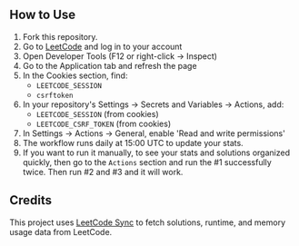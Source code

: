 ## How to Use
1. Fork this repository.
2. Go to [LeetCode](https://leetcode.com) and log in to your account
3. Open Developer Tools (F12 or right-click -> Inspect)
4. Go to the Application tab and refresh the page
5. In the Cookies section, find:
   - `LEETCODE_SESSION`
   - `csrftoken`
6. In your repository's Settings → Secrets and Variables → Actions, add:
   - `LEETCODE_SESSION` (from cookies)
   - `LEETCODE_CSRF_TOKEN` (from cookies)
7. In Settings → Actions → General, enable 'Read and write permissions'
8. The workflow runs daily at 15:00 UTC to update your stats. 
9. If you want to run it manually, to see your stats and solutions organized quickly, then go to the `Actions` section and run the #1 successfully twice. Then run #2 and #3 and it will work. 

## Credits
This project uses [LeetCode Sync](https://github.com/marketplace/actions/leetcode-sync) to fetch solutions, runtime, and memory usage data from LeetCode.
